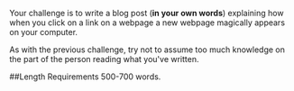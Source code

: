 Your challenge is to write a blog post (**in your own words**) explaining how when you click on a link on a webpage a new webpage magically appears on your computer.

As with the previous challenge, try not to assume too much knowledge on the part of the person reading what you've written.

##Length Requirements
500-700 words.